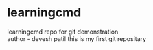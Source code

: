 # learningcmd
learningcmd repo for git demonstration
<br>
author - devesh patil this is my first git repositary
